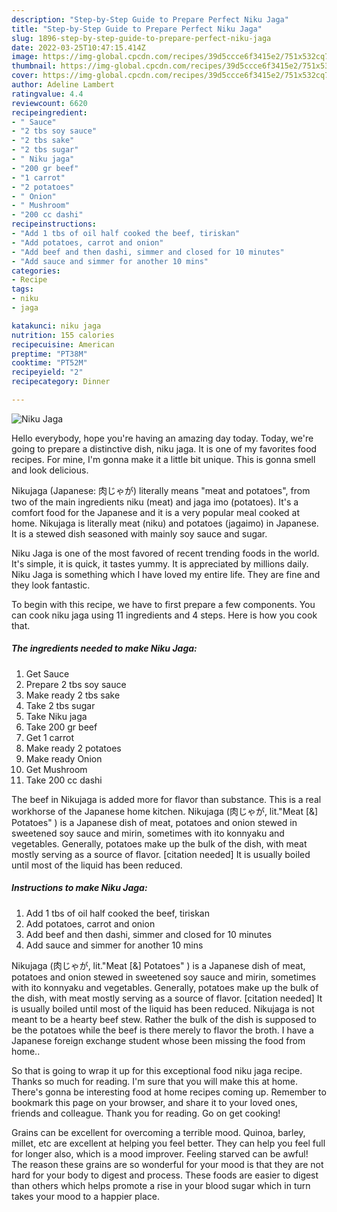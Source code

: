```yaml
---
description: "Step-by-Step Guide to Prepare Perfect Niku Jaga"
title: "Step-by-Step Guide to Prepare Perfect Niku Jaga"
slug: 1896-step-by-step-guide-to-prepare-perfect-niku-jaga
date: 2022-03-25T10:47:15.414Z
image: https://img-global.cpcdn.com/recipes/39d5ccce6f3415e2/751x532cq70/niku-jaga-recipe-main-photo.jpg
thumbnail: https://img-global.cpcdn.com/recipes/39d5ccce6f3415e2/751x532cq70/niku-jaga-recipe-main-photo.jpg
cover: https://img-global.cpcdn.com/recipes/39d5ccce6f3415e2/751x532cq70/niku-jaga-recipe-main-photo.jpg
author: Adeline Lambert
ratingvalue: 4.4
reviewcount: 6620
recipeingredient:
- " Sauce"
- "2 tbs soy sauce"
- "2 tbs sake"
- "2 tbs sugar"
- " Niku jaga"
- "200 gr beef"
- "1 carrot"
- "2 potatoes"
- " Onion"
- " Mushroom"
- "200 cc dashi"
recipeinstructions:
- "Add 1 tbs of oil half cooked the beef, tiriskan"
- "Add potatoes, carrot and onion"
- "Add beef and then dashi, simmer and closed for 10 minutes"
- "Add sauce and simmer for another 10 mins"
categories:
- Recipe
tags:
- niku
- jaga

katakunci: niku jaga 
nutrition: 155 calories
recipecuisine: American
preptime: "PT38M"
cooktime: "PT52M"
recipeyield: "2"
recipecategory: Dinner

---
```



![Niku Jaga](https://img-global.cpcdn.com/recipes/39d5ccce6f3415e2/751x532cq70/niku-jaga-recipe-main-photo.jpg)

Hello everybody, hope you're having an amazing day today. Today, we're going to prepare a distinctive dish, niku jaga. It is one of my favorites food recipes. For mine, I'm gonna make it a little bit unique. This is gonna smell and look delicious.

Nikujaga (Japanese: 肉じゃが) literally means &#34;meat and potatoes&#34;, from two of the main ingredients niku (meat) and jaga imo (potatoes). It&#39;s a comfort food for the Japanese and it is a very popular meal cooked at home. Nikujaga is literally meat (niku) and potatoes (jagaimo) in Japanese. It is a stewed dish seasoned with mainly soy sauce and sugar.

Niku Jaga is one of the most favored of recent trending foods in the world. It's simple, it is quick, it tastes yummy. It is appreciated by millions daily. Niku Jaga is something which I have loved my entire life. They are fine and they look fantastic.


To begin with this recipe, we have to first prepare a few components. You can cook niku jaga using 11 ingredients and 4 steps. Here is how you cook that.

<!--inarticleads1-->

##### The ingredients needed to make Niku Jaga:

1. Get  Sauce
1. Prepare 2 tbs soy sauce
1. Make ready 2 tbs sake
1. Take 2 tbs sugar
1. Take  Niku jaga
1. Take 200 gr beef
1. Get 1 carrot
1. Make ready 2 potatoes
1. Make ready  Onion
1. Get  Mushroom
1. Take 200 cc dashi


The beef in Nikujaga is added more for flavor than substance. This is a real workhorse of the Japanese home kitchen. Nikujaga (肉じゃが, lit.&#34;Meat [&amp;] Potatoes&#34; ) is a Japanese dish of meat, potatoes and onion stewed in sweetened soy sauce and mirin, sometimes with ito konnyaku and vegetables. Generally, potatoes make up the bulk of the dish, with meat mostly serving as a source of flavor. [citation needed] It is usually boiled until most of the liquid has been reduced. 

<!--inarticleads2-->

##### Instructions to make Niku Jaga:

1. Add 1 tbs of oil half cooked the beef, tiriskan
1. Add potatoes, carrot and onion
1. Add beef and then dashi, simmer and closed for 10 minutes
1. Add sauce and simmer for another 10 mins


Nikujaga (肉じゃが, lit.&#34;Meat [&amp;] Potatoes&#34; ) is a Japanese dish of meat, potatoes and onion stewed in sweetened soy sauce and mirin, sometimes with ito konnyaku and vegetables. Generally, potatoes make up the bulk of the dish, with meat mostly serving as a source of flavor. [citation needed] It is usually boiled until most of the liquid has been reduced. Nikujaga is not meant to be a hearty beef stew. Rather the bulk of the dish is supposed to be the potatoes while the beef is there merely to flavor the broth. I have a Japanese foreign exchange student whose been missing the food from home.. 

So that is going to wrap it up for this exceptional food niku jaga recipe. Thanks so much for reading. I'm sure that you will make this at home. There's gonna be interesting food at home recipes coming up. Remember to bookmark this page on your browser, and share it to your loved ones, friends and colleague. Thank you for reading. Go on get cooking!

Grains can be excellent for overcoming a terrible mood. Quinoa, barley, millet, etc are excellent at helping you feel better. They can help you feel full for longer also, which is a mood improver. Feeling starved can be awful! The reason these grains are so wonderful for your mood is that they are not hard for your body to digest and process. These foods are easier to digest than others which helps promote a rise in your blood sugar which in turn takes your mood to a happier place.
